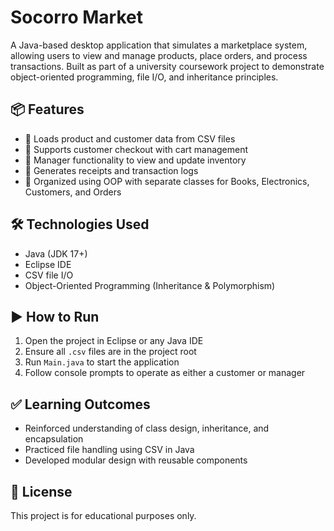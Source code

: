 # Socorro Market

A Java-based desktop application that simulates a marketplace system, allowing users to view and manage products, place orders, and process transactions. Built as part of a university coursework project to demonstrate object-oriented programming, file I/O, and inheritance principles.

## 📦 Features

- 📁 Loads product and customer data from CSV files
- 🛒 Supports customer checkout with cart management
- 💼 Manager functionality to view and update inventory
- 🧾 Generates receipts and transaction logs
- 📂 Organized using OOP with separate classes for Books, Electronics, Customers, and Orders

## 🛠️ Technologies Used

- Java (JDK 17+)
- Eclipse IDE
- CSV file I/O
- Object-Oriented Programming (Inheritance & Polymorphism)


## ▶️ How to Run

1. Open the project in Eclipse or any Java IDE
2. Ensure all `.csv` files are in the project root
3. Run `Main.java` to start the application
4. Follow console prompts to operate as either a customer or manager

## ✅ Learning Outcomes

- Reinforced understanding of class design, inheritance, and encapsulation
- Practiced file handling using CSV in Java
- Developed modular design with reusable components

## 📜 License

This project is for educational purposes only.

